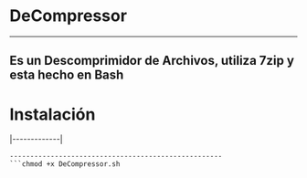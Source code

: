# DeCompressor
--------------

Es un Descomprimidor de Archivos, utiliza 7zip y esta hecho en Bash
-------------------------------------------------------------------

# Instalación
|-------------|

```git clone https://www.github.com/S0ulx3/DeCompressor
----------------------------------------------------
```chmod +x DeCompressor.sh
```
```./DeCompressor.sh
```
